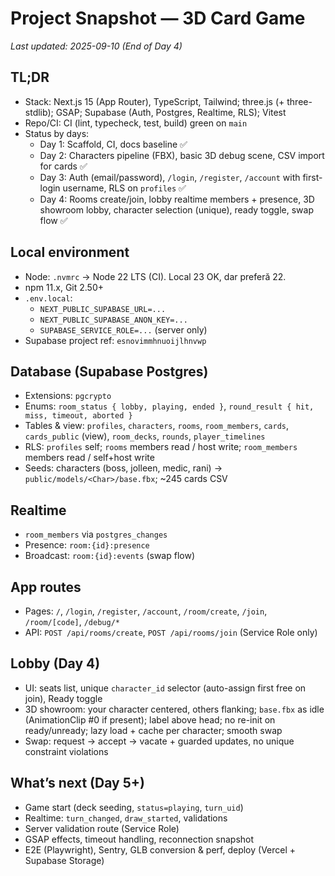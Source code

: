 ﻿# Project Snapshot — 3D Card Game

_Last updated: 2025-09-10 (End of Day 4)_

## TL;DR
- Stack: Next.js 15 (App Router), TypeScript, Tailwind; three.js (+ three-stdlib); GSAP; Supabase (Auth, Postgres, Realtime, RLS); Vitest
- Repo/CI: CI (lint, typecheck, test, build) green on `main`
- Status by days:
  - Day 1: Scaffold, CI, docs baseline ✅
  - Day 2: Characters pipeline (FBX), basic 3D debug scene, CSV import for cards ✅
  - Day 3: Auth (email/password), `/login`, `/register`, `/account` with first-login username, RLS on `profiles` ✅
  - Day 4: Rooms create/join, lobby realtime members + presence, 3D showroom lobby, character selection (unique), ready toggle, swap flow ✅

## Local environment
- Node: `.nvmrc` → Node 22 LTS (CI). Local 23 OK, dar preferă 22.
- npm 11.x, Git 2.50+
- `.env.local`:
  - `NEXT_PUBLIC_SUPABASE_URL=...`
  - `NEXT_PUBLIC_SUPABASE_ANON_KEY=...`
  - `SUPABASE_SERVICE_ROLE=...` (server only)
- Supabase project ref: `esnovimmhnuoijlhnvwp`

## Database (Supabase Postgres)
- Extensions: `pgcrypto`
- Enums: `room_status { lobby, playing, ended }`, `round_result { hit, miss, timeout, aborted }`
- Tables & view: `profiles`, `characters`, `rooms`, `room_members`, `cards`, `cards_public` (view), `room_decks`, `rounds`, `player_timelines`
- RLS: `profiles` self; `rooms` members read / host write; `room_members` members read / self+host write
- Seeds: characters (boss, jolleen, medic, rani) → `public/models/<Char>/base.fbx`; ~245 cards CSV

## Realtime
- `room_members` via `postgres_changes`
- Presence: `room:{id}:presence`
- Broadcast: `room:{id}:events` (swap flow)

## App routes
- Pages: `/`, `/login`, `/register`, `/account`, `/room/create`, `/join`, `/room/[code]`, `/debug/*`
- API: `POST /api/rooms/create`, `POST /api/rooms/join` (Service Role only)

## Lobby (Day 4)
- UI: seats list, unique `character_id` selector (auto-assign first free on join), Ready toggle
- 3D showroom: your character centered, others flanking; `base.fbx` as idle (AnimationClip #0 if present); label above head; no re-init on ready/unready; lazy load + cache per character; smooth swap
- Swap: request → accept → vacate + guarded updates, no unique constraint violations

## What’s next (Day 5+)
- Game start (deck seeding, `status=playing`, `turn_uid`)
- Realtime: `turn_changed`, `draw_started`, validations
- Server validation route (Service Role)
- GSAP effects, timeout handling, reconnection snapshot
- E2E (Playwright), Sentry, GLB conversion & perf, deploy (Vercel + Supabase Storage)
